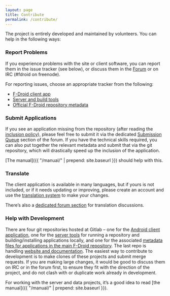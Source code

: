 ```yaml
---
layout: page
title: Contribute
permalink: /contribute/
---
```

The project is entirely developed and maintained by volunteers. You can help in the following ways:

### Report Problems

If you experience problems with the site or client software, you can report them in the issue tracker (see below), or discuss them in the [Forum](https://forum.f-droid.org/) or on IRC (#fdroid on freenode).

For reporting issues, choose an appropriate tracker from the following:

* [F-Droid client app](https://gitlab.com/fdroid/fdroidclient/issues)
* [Server and build tools](https://gitlab.com/fdroid/fdroidserver/issues)
* [Official F-Droid repository metadata](https://gitlab.com/fdroid/fdroiddata/issues)

### Submit Applications

If you see an application missing from the repository (after reading the [inclusion policy](http://f-droid.org/wiki/page/Inclusion_Policy)), please feel free to submit it via the dedicated [Submission Queue](https://gitlab.com/fdroid/rfp/issues) section of the forum. If you have the technical skills required, you can also put together the relevant metadata and submit that via the git repository, which will drastically speed up the inclusion of the application.

[The manual]({{ "/manual/" | prepend: site.baseurl }}) should help with this.

### Translate

The client application is available in many languages, but if yours is not included, or if it needs updating or improving, please create an account and use the [translation system](https://hosted.weblate.org/projects/f-droid/) to make your changes.

There’s also a [dedicated forum section](https://forum.f-droid.org/c/translation) for translation discussions.

### Help with Development

There are four git repositories hosted at Gitlab – one for the [Android client application](https://gitlab.com/fdroid/fdroidclient), one for the [server tools](https://gitlab.com/fdroid/fdroidserver) for running a repository and building/installing applications locally, and one for the associated [metadata files for applications in the main F-Droid repository](https://gitlab.com/fdroid/fdroiddata). The last repo is handling [website and documentation](https://gitlab.com/fdroid/). The easiest way to contribute to development is to make clones of these projects and submit merge requests. If you are making large changes, it would be good to discuss them on IRC or in the forum first, to ensure they fit with the direction of the project, and do not clash with or duplicate work already in development.

For working with the server and data projects, it’s a good idea to read [the manual]({{ "/manual/" | prepend: site.baseurl }}).
